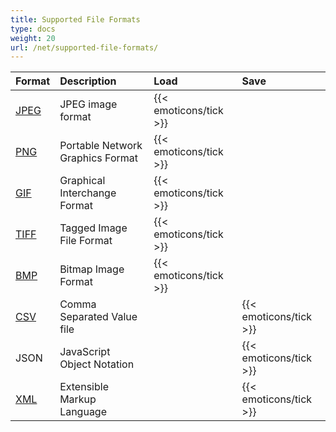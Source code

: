 ```yaml
---
title: Supported File Formats
type: docs
weight: 20
url: /net/supported-file-formats/
---
```


|**Format**|**Description**|**Load**|**Save**|
| :- | :- | :- | :- |
|[JPEG](https://docs.fileformat.com/image/jpeg/)|JPEG image format|{{< emoticons/tick >}}| |
|[PNG](https://docs.fileformat.com/image/png/)|Portable Network Graphics Format|{{< emoticons/tick >}}| |
|[GIF](https://docs.fileformat.com/image/gif/)|Graphical Interchange Format|{{< emoticons/tick >}}| |
|[TIFF](https://docs.fileformat.com/image/tiff/)|Tagged Image File Format|{{< emoticons/tick >}}| |
|[BMP](https://docs.fileformat.com/image/bmp/)|Bitmap Image Format|{{< emoticons/tick >}}| |
|[CSV](https://docs.fileformat.com/spreadsheet/csv/)|Comma Separated Value file| |{{< emoticons/tick >}}|
|JSON|JavaScript Object Notation| |{{< emoticons/tick >}}|
|[XML](https://docs.fileformat.com/web/xml/)|Extensible Markup Language| |{{< emoticons/tick >}}|
